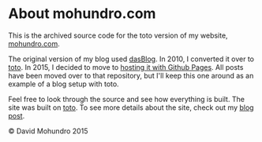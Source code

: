# About mohundro.com

This is the archived source code for the toto version of my website, [mohundro.com](http://mohundro.com/).

The original version of my blog used [dasBlog](https://github.com/shanselman/dasblog). In 2010, I converted it over to [toto](https://github.com/cloudhead/toto). In 2015, I decided to move to [hosting it with Github Pages](https://github.com/drmohundro/drmohundro.github.io). All posts have been moved over to that repository, but I'll keep this one around as an example of a blog setup with toto.

Feel free to look through the source and see how everything is built. The site was built on [toto](https://github.com/cloudhead/toto). To see more details about the site, check out my [blog post](http://mohundro.com/blog/2010/12/23/the-new-blog-is-live/).

&copy; David Mohundro 2015
